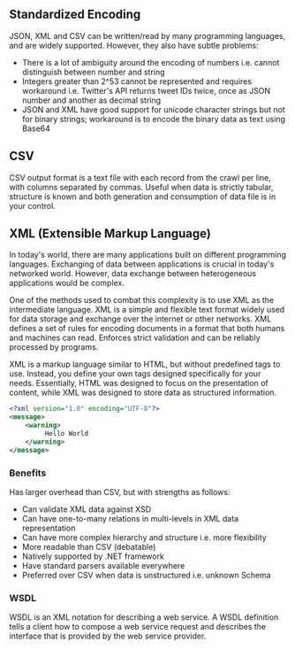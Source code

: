 ## Standardized Encoding

JSON, XML and CSV can be written/read by many programming languages, and are widely supported. However, they also have subtle problems:

- There is a lot of ambiguity around the encoding of numbers i.e. cannot distinguish between number and string
- Integers greater than 2^53 cannot be represented and requires workaround i.e. Twitter's API returns tweet IDs twice, once as JSON number and another as decimal string
- JSON and XML have good support for unicode character strings but not for binary strings; workaround is to encode the binary data as text using Base64

## CSV

CSV output format is a text file with each record from the crawl per line, with columns separated by commas. Useful when data is strictly tabular, structure is known and both generation and consumption of data file is in your control.

## XML (Extensible Markup Language)

In today's world, there are many applications built on different programming languages. Exchanging of data between applications is crucial in today's networked world. However, data exchange between heterogeneous applications would be complex.

One of the methods used to combat this complexity is to use XML as the intermediate language. XML is a simple and flexible text format widely used for data storage and exchange over the internet or other networks. XML defines a set of rules for encoding documents in a format that both humans and machines can read. Enforces strict validation and can be reliably processed by programs.

XML is a markup language similar to HTML, but without predefined tags to use. Instead, you define your own tags designed specifically for your needs. Essentially, HTML was designed to focus on the presentation of content, while XML was designed to store data as structured information.

```xml
<?xml version="1.0" encoding="UTF-8"?>
<message>
    <warning>
         Hello World
    </warning>
</message>
```

### Benefits

Has larger overhead than CSV, but with strengths as follows:

- Can validate XML data against XSD
- Can have one-to-many relations in multi-levels in XML data representation
- Can have more complex hierarchy and structure i.e. more flexibility
- More readable than CSV (debatable)
- Natively supported by .NET framework
- Have standard parsers available everywhere
- Preferred over CSV when data is unstructured i.e. unknown Schema

### WSDL

WSDL is an XML notation for describing a web service. A WSDL definition tells a client how to compose a web service request and describes the interface that is provided by the web service provider.

